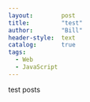 ```yaml
---
layout:        post
title:         "test"
author:        "Bill"
header-style:  text
catalog:       true
tags:
  - Web
  - JavaScript
---
```


test posts
<a name="G7MHR"></a>
